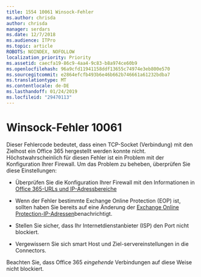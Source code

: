 ```yaml
---
title: 1554 10061 Winsock-Fehler
ms.author: chrisda
author: chrisda
manager: serdars
ms.date: 12/7/2018
ms.audience: ITPro
ms.topic: article
ROBOTS: NOINDEX, NOFOLLOW
localization_priority: Priority
ms.assetid: caecfa19-86c9-4aa4-9c83-b8a974ce60b9
ms.openlocfilehash: 96a9cfd11941158ddf13655c74974e3eb800e570
ms.sourcegitcommit: e2864efcfb493b6e46b662b746661a61232bdba7
ms.translationtype: MT
ms.contentlocale: de-DE
ms.lasthandoff: 01/24/2019
ms.locfileid: "29470113"
---
```

# <a name="winsock-error-10061"></a>Winsock-Fehler 10061

Dieser Fehlercode bedeutet, dass einen TCP-Socket (Verbindung) mit den Zielhost ein Office 365 hergestellt werden konnte nicht. Höchstwahrscheinlich für diesen Fehler ist ein Problem mit der Konfiguration Ihrer Firewall. Um das Problem zu beheben, überprüfen Sie diese Einstellungen:
  
- Überprüfen Sie die Konfiguration Ihrer Firewall mit den Informationen in [Office 365-URLs und IP-Adressbereiche](https://docs.microsoft.com/office365/enterprise/urls-and-ip-address-ranges)
    
- Wenn der Fehler bestimmte Exchange Online Protection (EOP) ist, sollten haben Sie bereits auf eine Änderung der [Exchange Online Protection-IP-Adressen](https://docs.microsoft.com/office365/SecurityCompliance/eop/exchange-online-protection-ip-addresses)benachrichtigt.
    
- Stellen Sie sicher, dass Ihr Internetdienstanbieter (ISP) den Port nicht blockiert.
    
- Vergewissern Sie sich smart Host und Ziel-servereinstellungen in die Connectors.
    
Beachten Sie, dass Office 365 *eingehende* Verbindungen auf diese Weise nicht blockiert. 
  

